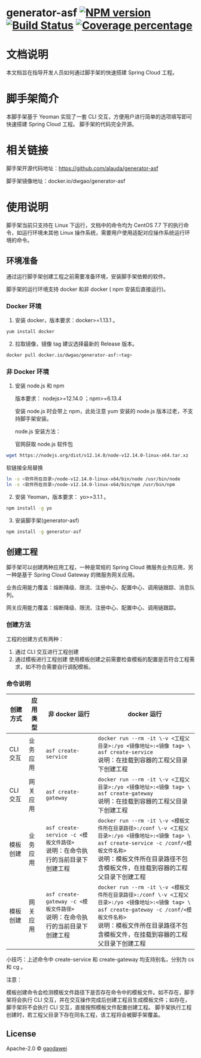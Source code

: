 # generator-asf [![NPM version][npm-image]][npm-url] [![Build Status][travis-image]][travis-url] [![Coverage percentage][coveralls-image]][coveralls-url]

# 文档说明

本文档旨在指导开发人员如何通过脚手架的快速搭建 Spring Cloud 工程。

# 脚手架简介

本脚手架基于 Yeoman 实现了一套 CLI 交互，方便用户进行简单的选项填写即可快速搭建 Spring Cloud 工程。
脚手架的代码完全开源。

# 相关链接

脚手架开源代码地址：https://github.com/alauda/generator-asf

脚手架镜像地址：docker.io/dwgao/generator-asf

# 使用说明

脚手架当前只支持在 Linux 下运行，文档中的命令均为 CentOS 7.7 下的执行命令，如运行环境未其他 Linux 操作系统，需要用户使用适配对应操作系统运行环境的命令。

## 环境准备

通过运行脚手架创建工程之前需要准备环境，安装脚手架依赖的软件。

脚手架的运行环境支持 docker 和非 docker ( npm 安装后直接运行)。

### Docker 环境

1. 安装 docker，版本要求：docker>=1.13.1 。

```bash
yum install docker
```

2. 拉取镜像，镜像 tag 建议选择最新的 Release 版本。

```bash
docker pull docker.io/dwgao/generator-asf:<tag>
```

### 非 Docker 环境

1. 安装 node.js 和 npm
   
    版本要求： nodejs>=12.14.0 ；npm>=6.13.4

    安装 node.js 时会带上 npm，此处注意 yum 安装的 node.js 版本过老，不支持脚手架安装。

    node.js 安装方法：

    官网获取 node.js 软件包
```bash
wget https://nodejs.org/dist/v12.14.0/node-v12.14.0-linux-x64.tar.xz
```

软链接全局替换

```bash
ln -s <软件所在目录>/node-v12.14.0-linux-x64/bin/node /usr/bin/node
ln -s <软件所在目录>/node-v12.14.0-linux-x64/bin/npm /usr/bin/npm
```

2. 安装 Yeoman，版本要求： yo>=3.1.1 。
```bash
npm install -g yo
```
3. 安装脚手架(generator-asf)
```bash
npm install -g generator-asf
```

## 创建工程

脚手架可以创建两种应用工程，一种是常规的 Spring Cloud 微服务业务应用，另一种是基于 Spring Cloud Gateway 的微服务网关应用。

业务应用能力覆盖：熔断降级、限流、注册中心、配置中心、调用链跟踪、消息队列。

网关应用能力覆盖：熔断降级、限流、注册中心、配置中心、调用链跟踪。

### 创建方法

工程的创建方式有两种：

1. 通过 CLI 交互进行工程创建
2. 通过模板进行工程创建
使用模板创建之前需要检查模板的配置是否符合工程需求，如不符合需要自行调配模板。

### 命令说明

|创建方式|应用类型|非 docker 运行|docker 运行|
|-----|------|---------|-------------|
|CLI 交互|业务应用| `asf create-service` | `docker run --rm -it \-v <工程父目录>:/yo <镜像地址>:<镜像 tag> \` <br> `asf create-service` <br> 说明：在挂载到容器的工程父目录下创建工程|
|CLI 交互|网关应用| `asf create-gateway` | `docker run --rm -it \-v <工程父目录>:/yo <镜像地址>:<镜像 tag> \` <br> `asf create-gateway` <br> 说明：在挂载到容器的工程父目录下创建工程|
|模板创建|业务应用| `asf create-service -c <模板文件路径>` <br> 说明：在命令执行的当前目录下创建工程 | `docker run --rm -it \-v <模板文件所在目录路径>:/conf \-v <工程父目录>:/yo <镜像地址>:<镜像 tag> \` <br> `asf create-service -c /conf/<模板文件名称>` <br> 说明：模板文件所在目录路径不包含模板文件，在挂载到容器的工程父目录下创建工程|
|模板创建|网关应用| `asf create-gateway -c <模板文件路径>` <br> 说明：在命令执行的当前目录下创建工程 | `docker run --rm -it \-v <模板文件所在目录路径>:/conf \-v <工程父目录>:/yo <镜像地址>:<镜像 tag> \` <br> `asf create-gateway -c /conf/<模板文件名称>` <br> 说明：模板文件所在目录路径不包含模板文件，在挂载到容器的工程父目录下创建工程|

小技巧：上述命令中 create-service 和 create-gateway 均支持别名，分别为 cs 和 cg 。

注意：

模板创建命令会检测模板文件路径下是否存在命令中的模板文件。如不存在，脚手架将会执行 CLI 交互，并在交互操作完成后创建工程且生成模板文件；如存在，脚手架将不会执行 CLI 交互，直接按照模板文件配置创建工程。
脚手架执行工程创建时，若工程父目录下存在同名工程，该工程将会被脚手架覆盖。




## License

Apache-2.0 © [gaodawei]()


[npm-image]: https://badge.fury.io/js/generator-asf.svg
[npm-url]: https://npmjs.org/package/generator-asf
[travis-image]: https://travis-ci.com/madogao/generator-asf.svg?branch=master
[travis-url]: https://travis-ci.com/madogao/generator-asf
[daviddm-image]: https://david-dm.org/madogao/generator-asf.svg?theme=shields.io
[daviddm-url]: https://david-dm.org/madogao/generator-asf
[coveralls-image]: https://coveralls.io/repos/madogao/generator-asf/badge.svg
[coveralls-url]: https://coveralls.io/r/madogao/generator-asf

